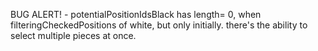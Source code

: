 BUG ALERT! - potentialPositionIdsBlack has length= 0, when filteringCheckedPositions of white, but only initially.
there's the ability to select multiple pieces at once.